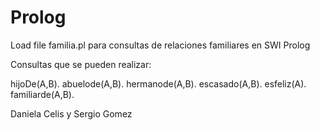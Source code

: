 # Prolog

Load file familia.pl para consultas de relaciones familiares en SWI Prolog

Consultas que se pueden realizar:

hijoDe(A,B).
abuelode(A,B).
hermanode(A,B).
escasado(A,B).
esfeliz(A).
familiarde(A,B).


Daniela Celis y Sergio Gomez
